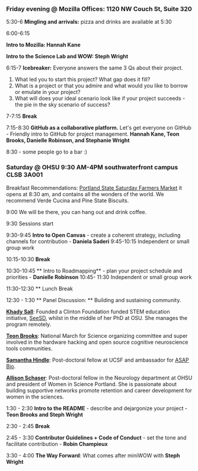 ### Friday evening @ Mozilla Offices: 1120 NW Couch St, Suite 320

5:30-6 **Mingling and arrivals:** pizza and drinks are available at 5:30

6:00-6:15 

**Intro to Mozilla: Hannah Kane**

**Intro to the Science Lab and WOW: Steph Wright**

6:15-7 **Icebreaker:** Everyone answers the same 3 Qs about their project.
1. What led you to start this project? What gap does it fill?
2. What is a project or that you admire and what would you like to borrow or emulate in your project?
2. What will does your ideal scenario look like if your project succeeds - the pie in the sky scenario of success?

7-7:15 **Break**

7:15-8:30 **GitHub as a collaborative platform.** Let's get everyone on GitHub - Friendly intro to GitHub for project management. **Hannah Kane, Teon Brooks, Danielle Robinson, and Stephanie Wright**

8:30 - some people go to a bar :)


### Saturday @ OHSU 9:30 AM-4PM southwaterfront campus CLSB 3A001 

Breakfast Recommendations: [Portland State Saturday Farmers Market](http://www.portlandfarmersmarket.org/our-markets/psu/) it opens at 8:30 am, and contains all the wonders of the world. We recommend Verde Cucina and Pine State Biscuits.

9:00 We will be there, you can hang out and drink coffee. 

9:30 Sessions start

9:30-9:45 **Intro to Open Canvas** - create a coherent strategy, including channels for contribution - **Daniela Saderi**
9:45-10:15 Independent or small group work  

10:15-10:30 **Break**

10:30-10:45 ** Intro to Roadmapping** - plan your project schedule and priorities - **Danielle Robinson**
10:45- 11:30 Independent or small group work

11:30-12:30 ** Lunch Break

12:30 - 1:30 ** Panel Discussion: **
Building and sustaining community.

**[Khady Sall](http://gradschool.oregonstate.edu/molecular-and-cellular-biology-graduate-program/khadidiatou-sall)**: Founded a Clinton Foundation funded STEM education initiative, [SeeSD](https://www.seesd.org/), whilst in the middle of her PhD at OSU. She manages the program remotely.

**[Teon Brooks](https://twitter.com/teon_io)**: National March for Science organizing committee and super involved in the hardware hacking and open source cognitive neuroscience tools communities. 

**[Samantha Hindle](https://www.linkedin.com/in/samantha-hindle-a82bb689/)**: Post-doctoral fellow at UCSF and ambassador for [ASAP Bio](http://asapbio.org/).

**[Allison Schaser](https://www.linkedin.com/in/allison-schaser-63b62099/)**: Post-doctoral fellow in the Neurology department at OHSU and president of Women in Science Portland. She is passionate about building supportive networks promote retention and career development for women in the sciences.

   
1:30 - 2:30 **Intro to the README** - describe and dejargonize your project - **Teon Brooks and Steph Wright**
 
2:30 - 2:45 **Break**

2:45 - 3:30 **Contributor Guidelines + Code of Conduct** - set the tone and facilitate contribution - **Robin Champieux**

3:30 - 4:00 **The Way Forward**: What comes after miniWOW with **Steph Wright**

   

   
   

